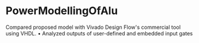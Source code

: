 # PowerModellingOfAlu
Compared proposed model with Vivado Design Flow's commercial tool using VHDL. • Analyzed outputs of user-defined and embedded input gates
